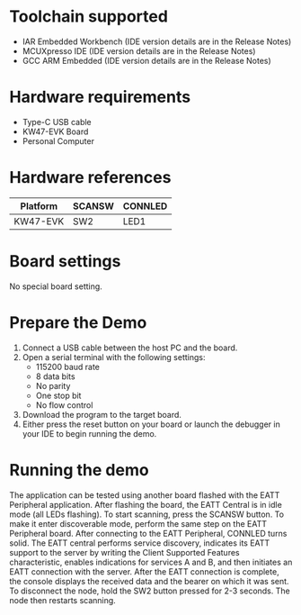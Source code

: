 Toolchain supported
===================
- IAR Embedded Workbench (IDE version details are in the Release Notes)
- MCUXpresso IDE (IDE version details are in the Release Notes)
- GCC ARM Embedded (IDE version details are in the Release Notes)

Hardware requirements
=====================
- Type-C USB cable
- KW47-EVK Board
- Personal Computer

Hardware references
=====================

| Platform                 | SCANSW      | CONNLED   |
| ------------------------ | ----------- | --------  |
| KW47-EVK                 | SW2         | LED1      |

Board settings
============
No special board setting.

Prepare the Demo
================
1.  Connect a USB cable between the host PC and the board.
2.  Open a serial terminal with the following settings:
    - 115200 baud rate
    - 8 data bits
    - No parity
    - One stop bit
    - No flow control
3.  Download the program to the target board.
4.  Either press the reset button on your board or launch the debugger in your IDE to begin running the demo.

Running the demo
================
The application can be tested using another board flashed with the EATT Peripheral application.
After flashing the board, the EATT Central is in idle mode (all LEDs flashing).
To start scanning, press the SCANSW button. To make it enter discoverable mode, perform the same step on the EATT Peripheral board.
After connecting to the EATT Peripheral, CONNLED turns solid. The EATT central performs service discovery, indicates its EATT support to the server by writing the Client Supported Features characteristic, enables indications for services A and B, and then initiates an EATT connection with the server.
After the EATT connection is complete, the console displays the received data and the bearer on which it was sent. To disconnect the node, hold the SW2 button pressed for 2-3 seconds. The node then restarts scanning.
